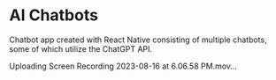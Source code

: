 # AI Chatbots

Chatbot app created with React Native consisting of multiple chatbots, some of which utilize the ChatGPT API.

Uploading Screen Recording 2023-08-16 at 6.06.58 PM.mov…

